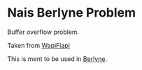 Nais Berlyne Problem
=======================

Buffer overflow problem.

Taken from [WapiFlapi](https://github.com/wapiflapi/exrs)

This is ment to be used in [Berlyne](https://github.com/rugo/berlyne).
